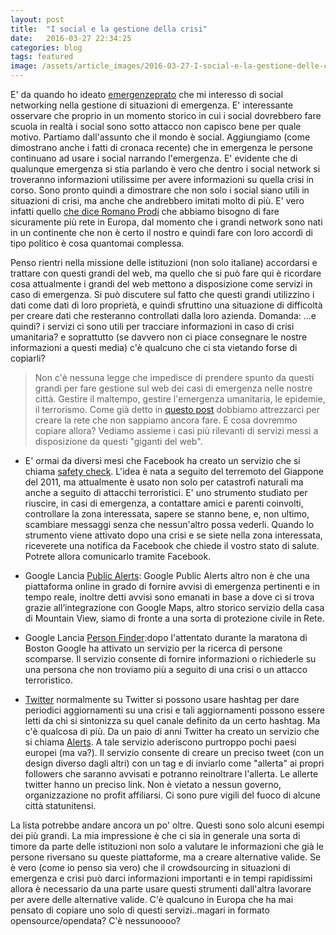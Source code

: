 ```yaml
---
layout: post
title:  "I social e la gestione della crisi"
date:   2016-03-27 22:34:25
categories: blog
tags: featured
image: /assets/article_images/2016-03-27-I-social-e-la-gestione-delle-crisi/facebook-security-check.png
---
```


E' da quando ho ideato [emergenzeprato](https://iltempe.github.io/Emergenzeprato/) che mi interesso di social networking nella gestione di situazioni di emergenza. E' interessante osservare che proprio in un momento storico in cui i social dovrebbero fare scuola in realtà i social sono sotto attacco non capisco bene per quale motivo. 
Partiamo dall'assunto che il mondo è social. Aggiungiamo (come dimostrano anche i fatti di cronaca recente) che in emergenza le persone continuano ad usare i social narrando l'emergenza. E' evidente che di qualunque emergenza si stia parlando è vero che dentro i social network si troveranno informazioni utilissime per avere informazioni su quella crisi in corso. Sono pronto quindi a dimostrare che non solo i social siano utili in situazioni di crisi, ma anche che andrebbero imitati molto di più. E' vero infatti quello [che dice Romano Prodi](http://vittoriodarold.blog.ilsole24ore.com/2016/03/27/internet-prodi-rimpiange-supermario-serve-un-web-europeo/?refresh_ce=1) che abbiamo bisogno di fare sicuramente più rete in Europa, dal momento che i grandi network sono nati in un continente che non è certo il nostro e quindi fare con loro accordi di tipo politico è cosa quantomai complessa. 

Penso rientri nella missione delle istituzioni (non solo italiane) accordarsi e trattare con questi grandi del web, ma quello che si può fare qui è ricordare cosa attualmente i grandi del web mettono a disposizione come servizi in caso di emergenza. Si può discutere sul fatto che questi grandi utilizzino i dati come dati di loro proprietà, e quindi sfruttino una situazione di difficoltà per creare dati che resteranno controllati dalla loro azienda. Domanda: ...e quindi? i servizi ci sono utili per tracciare informazioni in caso di crisi umanitaria? e soprattutto (se davvero non ci piace consegnare le nostre informazioni a questi media) c'è qualcuno che ci sta vietando forse di copiarli?  

>Non c'è nessuna legge che impedisce di prendere spunto da questi grandi per fare gestione sul web dei casi di emergenza nelle nostre città. Gestire il maltempo, gestire l'emergenza umanitaria, le epidemie, il terrorismo. Come già detto in [questo post](https://medium.com/@iltempe/internet-ed-il-campanilismo-territoriale-783449129add#.hymuqofaq) dobbiamo attrezzarci per creare la rete che non sappiamo ancora fare. E cosa dovremmo copiare allora? Vediamo assieme i casi più rilevanti di servizi messi a disposizione da questi "giganti del web".

- E' ormai da diversi mesi che Facebook ha creato un servizio che si chiama [safety check](https://www.facebook.com/about/safetycheck/). L'idea è nata a seguito del terremoto del Giappone del 2011, ma attualmente è usato non solo per catastrofi naturali ma anche a seguito di attacchi terroristici. E' uno strumento studiato per riuscire, in casi di emergenza, a contattare amici e parenti coinvolti, controllare la zona interessata, sapere se stanno bene, e, non ultimo, scambiare messaggi senza che nessun'altro possa vederli. Quando lo strumento viene attivato dopo una crisi e se siete nella zona interessata, riceverete una notifica da Facebook che chiede il vostro stato di salute. Potrete allora comunicarlo tramite Facebook. 

- Google Lancia [Public Alerts](http://www.google.org/publicalerts): Google Public Alerts altro non è che una piattaforma online in grado di fornire avvisi di emergenza pertinenti e in tempo reale, inoltre detti avvisi sono emanati in base a dove ci si trova grazie all’integrazione con Google Maps, altro storico servizio della casa di Mountain View, siamo di fronte a una sorta di protezione civile in Rete.


- Google Lancia [Person Finder](https://google.org/personfinder/global/home.html):dopo l'attentato durante la maratona di Boston Google ha attivato un servizio per la ricerca di persone scomparse. Il servizio consente di fornire informazioni o richiederle su una persona che non troviamo più a seguito di una crisi o un attacco terroristico.

- [Twitter](http://www.twitter.com) normalmente su Twitter si possono usare hashtag per dare periodici aggiornamenti su una crisi e tali aggiornamenti possono essere letti da chi si sintonizza su quel canale definito da un certo hashtag. Ma c'è qualcosa di più. Da un paio di anni Twitter ha creato un servizio che si chiama [Alerts](https://about.twitter.com/products/alerts/how-it-works). A tale servizio aderiscono purtroppo pochi paesi europei (ma va?). Il servizio consente di creare un preciso tweet (con un design diverso dagli altri) con un tag e di inviarlo come "allerta" ai propri followers che saranno avvisati e potranno reinoltrare l'allerta. Le allerte twitter hanno un preciso link. Non è vietato a nessun governo, organizzazione no profit affiliarsi. Ci sono pure vigili del fuoco di alcune città statunitensi. 

 La lista potrebbe andare ancora un po' oltre. Questi sono solo alcuni esempi dei più grandi. La mia impressione è che ci sia in generale una sorta di timore da parte delle istituzioni non solo a valutare le informazioni che già le persone riversano su queste piattaforme, ma a creare alternative valide. Se è vero (come io penso sia vero) che il crowdsourcing in situazioni di emergenza e crisi può darci informazioni importanti e in tempi rapidissimi allora è necessario da una parte usare questi strumenti dall'altra lavorare per avere delle alternative valide. C'è qualcuno in Europa che ha mai pensato di copiare uno solo di questi servizi..magari in formato opensource/opendata? C'è nessunoooo?
